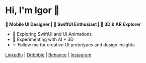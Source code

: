 # Hi, I'm Igor 👋
**🎨 Mobile UI Designer | 🍏 SwiftUI Enthusiast | 🎥 3D & AR Explorer**  
- 🚀 Exploring SwiftUI and UI Animations  
- 📸 Experimenting with AI + 3D  
- ✨ Follow me for creative UI prototypes and design insights  

[LinkedIn](https://linkedin.com/in/isavelev) | [Dribbble](https://dribbble.com/isavelev) | [Behance](https://www.behance.net/isavelev) | [Instagram](https://www.instagram.com/isavelev/)
